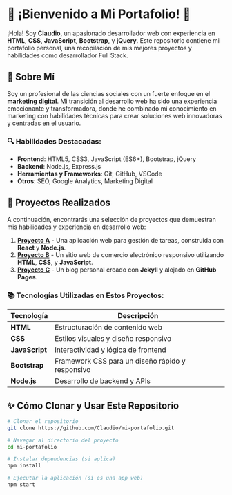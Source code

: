 # 🎉 ¡Bienvenido a Mi Portafolio! 🎉

¡Hola! Soy **Claudio**, un apasionado desarrollador web con experiencia en **HTML**, **CSS**, **JavaScript**, **Bootstrap**, y **jQuery**. Este repositorio contiene mi portafolio personal, una recopilación de mis mejores proyectos y habilidades como desarrollador Full Stack.

## 🌟 **Sobre Mí**

Soy un profesional de las ciencias sociales con un fuerte enfoque en el **marketing digital**. Mi transición al desarrollo web ha sido una experiencia emocionante y transformadora, donde he combinado mi conocimiento en marketing con habilidades técnicas para crear soluciones web innovadoras y centradas en el usuario.

### 🔍 **Habilidades Destacadas**:

- **Frontend**: HTML5, CSS3, JavaScript (ES6+), Bootstrap, jQuery
- **Backend**: Node.js, Express.js
- **Herramientas y Frameworks**: Git, GitHub, VSCode
- **Otros**: SEO, Google Analytics, Marketing Digital

## 🚀 **Proyectos Realizados**

A continuación, encontrarás una selección de proyectos que demuestran mis habilidades y experiencia en desarrollo web:

1. **[Proyecto A](#)** - Una aplicación web para gestión de tareas, construida con **React** y **Node.js**.
2. **[Proyecto B](#)** - Un sitio web de comercio electrónico responsivo utilizando **HTML**, **CSS**, y **JavaScript**.
3. **[Proyecto C](#)** - Un blog personal creado con **Jekyll** y alojado en **GitHub Pages**.

### 📚 **Tecnologías Utilizadas en Estos Proyectos**:

| Tecnología    | Descripción                                      |
| ------------- | ------------------------------------------------ |
| **HTML**      | Estructuración de contenido web                  |
| **CSS**       | Estilos visuales y diseño responsivo             |
| **JavaScript**| Interactividad y lógica de frontend              |
| **Bootstrap** | Framework CSS para un diseño rápido y responsivo |
| **Node.js**   | Desarrollo de backend y APIs                     |

## ✨ **Cómo Clonar y Usar Este Repositorio**

```bash
# Clonar el repositorio
git clone https://github.com/Claudio/mi-portafolio.git

# Navegar al directorio del proyecto
cd mi-portafolio

# Instalar dependencias (si aplica)
npm install

# Ejecutar la aplicación (si es una app web)
npm start
